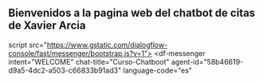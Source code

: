 ## Bienvenidos a la pagina web del chatbot de citas de Xavier Arcia

script src="https://www.gstatic.com/dialogflow-console/fast/messenger/bootstrap.js?v=1"></script>
<df-messenger
  intent="WELCOME"
  chat-title="Curso-Chatboot"
  agent-id="58b46619-d9a5-4dc2-a503-c66833b91ad3"
  language-code="es"
></df-messenger>

